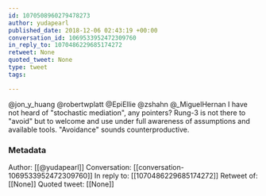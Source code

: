 ```yaml
---
id: 1070508960279478273
author: yudapearl
published_date: 2018-12-06 02:43:19 +00:00
conversation_id: 1069533952472309760
in_reply_to: 1070486229685174272
retweet: None
quoted_tweet: None
type: tweet
tags:

---
```


@jon_y_huang @robertwplatt @EpiEllie @zshahn @_MiguelHernan I have not heard of "stochastic mediation", any pointers? Rung-3 is not there to "avoid" but to welcome and use under full awareness of assumptions and available tools. "Avoidance" sounds counterproductive.

### Metadata

Author: [[@yudapearl]]
Conversation: [[conversation-1069533952472309760]]
In reply to: [[1070486229685174272]]
Retweet of: [[None]]
Quoted tweet: [[None]]
